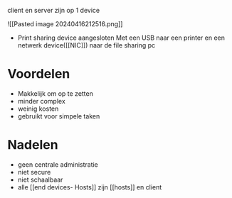  client en server zijn op  1 device 


![[Pasted image 20240416212516.png]]
- Print sharing device aangesloten  Met een USB naar een printer en een netwerk device([[NIC]]) naar de file sharing pc 

# Voordelen 
- Makkelijk om op te zetten 
- minder complex
- weinig kosten 
- gebruikt voor simpele taken

# Nadelen
- geen centrale administratie 
- niet secure 
- niet schaalbaar 
- alle [[end devices-  Hosts]] zijn [[hosts]] en client